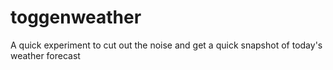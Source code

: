 # toggenweather
A quick experiment to cut out the noise and get a quick snapshot of today's weather forecast
